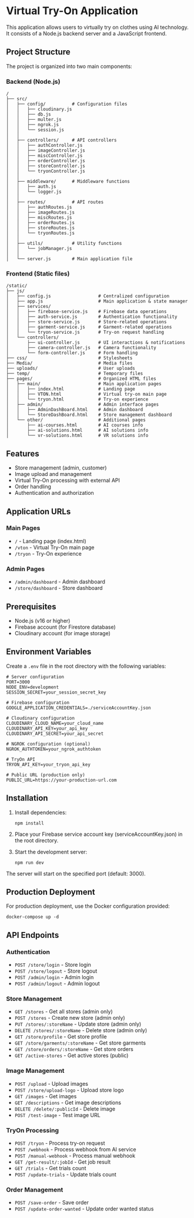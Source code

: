 # Virtual Try-On Application

This application allows users to virtually try on clothes using AI technology. It consists of a Node.js backend server and a JavaScript frontend.

## Project Structure

The project is organized into two main components:

### Backend (Node.js)

```
/
├── src/
│   ├── config/          # Configuration files
│   │   ├── cloudinary.js
│   │   ├── db.js
│   │   ├── multer.js
│   │   ├── ngrok.js
│   │   └── session.js
│   │
│   ├── controllers/     # API controllers
│   │   ├── authController.js
│   │   ├── imageController.js
│   │   ├── miscController.js
│   │   ├── orderController.js
│   │   ├── storeController.js
│   │   └── tryonController.js
│   │
│   ├── middleware/      # Middleware functions
│   │   ├── auth.js
│   │   └── logger.js
│   │
│   ├── routes/          # API routes
│   │   ├── authRoutes.js
│   │   ├── imageRoutes.js
│   │   ├── miscRoutes.js
│   │   ├── orderRoutes.js
│   │   ├── storeRoutes.js
│   │   └── tryonRoutes.js
│   │
│   ├── utils/           # Utility functions
│   │   └── jobManager.js
│   │
│   └── server.js        # Main application file
```

### Frontend (Static files)

```
/static/
├── js/
│   ├── config.js                  # Centralized configuration
│   ├── app.js                     # Main application & state manager
│   ├── services/
│   │   ├── firebase-service.js    # Firebase data operations
│   │   ├── auth-service.js        # Authentication functionality
│   │   ├── store-service.js       # Store-related operations
│   │   ├── garment-service.js     # Garment-related operations
│   │   └── tryon-service.js       # Try-on request handling
│   └── controllers/
│       ├── ui-controller.js       # UI interactions & notifications
│       ├── camera-controller.js   # Camera functionality
│       └── form-controller.js     # Form handling
├── css/                           # Stylesheets
├── Media/                         # Media files
├── uploads/                       # User uploads
├── temp/                          # Temporary files
├── pages/                         # Organized HTML files
│   ├── main/                      # Main application pages
│   │   ├── index.html             # Landing page
│   │   ├── VTON.html              # Virtual try-on main page
│   │   └── tryon.html             # Try-on experience
│   ├── admin/                     # Admin interface pages
│   │   ├── AdminDashBoard.html    # Admin dashboard
│   │   └── StoreDashBoard.html    # Store management dashboard
│   └── other/                     # Additional pages
│       ├── ai-courses.html        # AI courses info
│       ├── ai-solutions.html      # AI solutions info
│       └── vr-solutions.html      # VR solutions info
```

## Features

- Store management (admin, customer)
- Image upload and management
- Virtual Try-On processing with external API
- Order handling
- Authentication and authorization

## Application URLs

### Main Pages
- `/` - Landing page (index.html)
- `/vton` - Virtual Try-On main page
- `/tryon` - Try-On experience

### Admin Pages
- `/admin/dashboard` - Admin dashboard
- `/store/dashboard` - Store dashboard

## Prerequisites

- Node.js (v16 or higher)
- Firebase account (for Firestore database)
- Cloudinary account (for image storage)

## Environment Variables

Create a `.env` file in the root directory with the following variables:

```
# Server configuration
PORT=3000
NODE_ENV=development
SESSION_SECRET=your_session_secret_key

# Firebase configuration
GOOGLE_APPLICATION_CREDENTIALS=./serviceAccountKey.json

# Cloudinary configuration
CLOUDINARY_CLOUD_NAME=your_cloud_name
CLOUDINARY_API_KEY=your_api_key
CLOUDINARY_API_SECRET=your_api_secret

# NGROK configuration (optional)
NGROK_AUTHTOKEN=your_ngrok_authtoken

# TryOn API
TRYON_API_KEY=your_tryon_api_key

# Public URL (production only)
PUBLIC_URL=https://your-production-url.com
```

## Installation

1. Install dependencies:
   ```
   npm install
   ```

2. Place your Firebase service account key (serviceAccountKey.json) in the root directory.

3. Start the development server:
   ```
   npm run dev
   ```

The server will start on the specified port (default: 3000).

## Production Deployment

For production deployment, use the Docker configuration provided:

```
docker-compose up -d
```

## API Endpoints

### Authentication
- `POST /store/login` - Store login
- `POST /store/logout` - Store logout
- `POST /admin/login` - Admin login
- `POST /admin/logout` - Admin logout

### Store Management
- `GET /stores` - Get all stores (admin only)
- `POST /stores` - Create new store (admin only)
- `PUT /stores/:storeName` - Update store (admin only)
- `DELETE /stores/:storeName` - Delete store (admin only)
- `GET /store/profile` - Get store profile
- `GET /store/garments/:storeName` - Get store garments
- `GET /store/orders/:storeName` - Get store orders
- `GET /active-stores` - Get active stores (public)

### Image Management
- `POST /upload` - Upload images
- `POST /store/upload-logo` - Upload store logo
- `GET /images` - Get images
- `GET /descriptions` - Get image descriptions
- `DELETE /delete/:publicId` - Delete image
- `POST /test-image` - Test image URL

### TryOn Processing
- `POST /tryon` - Process try-on request
- `POST /webhook` - Process webhook from AI service
- `POST /manual-webhook` - Process manual webhook
- `GET /get-result/:jobId` - Get job result
- `GET /trials` - Get trials count
- `POST /update-trials` - Update trials count

### Order Management
- `POST /save-order` - Save order
- `POST /update-order-wanted` - Update order wanted status 
